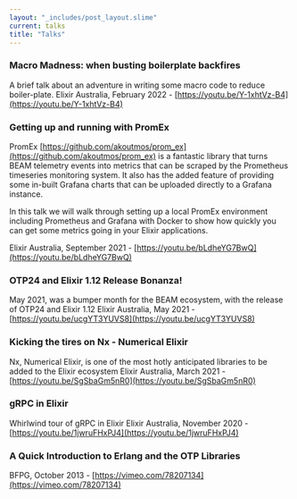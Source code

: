 ```yaml
---
layout: "_includes/post_layout.slime"
current: talks
title: "Talks"
---
```

### Macro Madness: when busting boilerplate backfires
A brief talk about an adventure in writing some macro code to reduce boiler-plate.
Elixir Australia, February 2022 -  [https://youtu.be/Y-1xhtVz-B4](https://youtu.be/Y-1xhtVz-B4)

### Getting up and running with PromEx
PromEx [https://github.com/akoutmos/prom_ex](https://github.com/akoutmos/prom_ex) is a fantastic library that turns BEAM telemetry events into metrics that can be scraped by the Prometheus timeseries monitoring system. It also has the added feature of providing some in-built Grafana charts that can be uploaded directly to a Grafana instance.

In this talk we will walk through setting up a local PromEx environment including Prometheus and Grafana with Docker to show how quickly you can get some metrics going in your Elixir applications.

Elixir Australia, September 2021 - [https://youtu.be/bLdheYG7BwQ](https://youtu.be/bLdheYG7BwQ)

### OTP24 and Elixir 1.12 Release Bonanza!
May 2021, was a bumper month for the BEAM ecosystem, with the release of OTP24 and Elixir 1.12
Elixir Australia, May 2021 - [https://youtu.be/ucgYT3YUVS8](https://youtu.be/ucgYT3YUVS8)


### Kicking the tires on Nx - Numerical Elixir
Nx, Numerical Elixir, is one of the most hotly anticipated libraries to be added to the Elixir ecosystem
Elixir Australia, March 2021 - [https://youtu.be/SgSbaGm5nR0](https://youtu.be/SgSbaGm5nR0)

### gRPC in Elixir
Whirlwind tour of gRPC in Elixir
Elixir Australia, November 2020 - [https://youtu.be/1jwruFHxPJ4](https://youtu.be/1jwruFHxPJ4)

### A Quick Introduction to Erlang and the OTP Libraries 
BFPG, October 2013 - [https://vimeo.com/78207134](https://vimeo.com/78207134)
